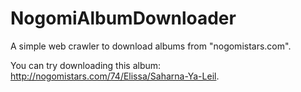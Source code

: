 # NogomiAlbumDownloader
A simple web crawler to download albums from "nogomistars.com".

You can try downloading this album: http://nogomistars.com/74/Elissa/Saharna-Ya-Leil.
